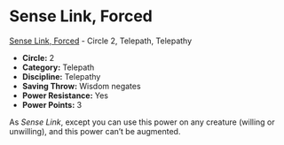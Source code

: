 # Sense Link, Forced

[Sense Link, Forced](/Psionics/S/SenseLinkForced.md) - Circle 2, Telepath, Telepathy

- **Circle:** 2
- **Category:** Telepath
- **Discipline:** Telepathy
- **Saving Throw:** Wisdom negates
- **Power Resistance:** Yes
- **Power Points:** 3

As *Sense Link*, except you can use this power on any creature (willing or unwilling), and this power can’t be augmented.
